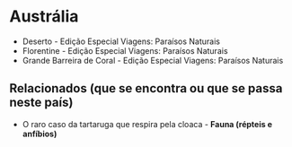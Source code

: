 # Austrália

* Deserto - Edição Especial Viagens: Paraísos Naturais
* Florentine - Edição Especial Viagens: Paraísos Naturais
* Grande Barreira de Coral - Edição Especial Viagens: Paraísos Naturais

## Relacionados (que se encontra ou que se passa neste país)
* O raro caso da tartaruga que respira pela cloaca - **Fauna (répteis e anfíbios)**